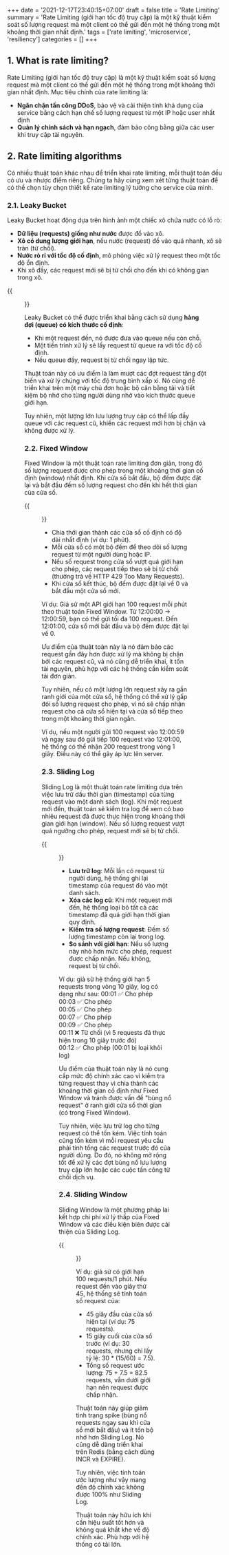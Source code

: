 +++
date = '2021-12-17T23:40:15+07:00'
draft = false
title = 'Rate Limiting'
summary = 'Rate Limiting (giới hạn tốc độ truy cập) là một kỹ thuật kiểm soát số lượng request mà một client có thể gửi đến một hệ thống trong một khoảng thời gian nhất định.'
tags = ['rate limiting', 'microservice', 'resiliency']
categories = []
+++

## 1. What is rate limiting?

Rate Limiting (giới hạn tốc độ truy cập) là một kỹ thuật kiểm soát số lượng request mà một client có thể gửi đến một hệ thống trong một khoảng thời gian nhất định. Mục tiêu chính của rate limiting là:
- **Ngăn chặn tấn công DDoS**, bảo vệ và cải thiện tính khả dụng của service bằng cách hạn chế số lượng request từ một IP hoặc user nhất định
- **Quản lý chính sách và hạn ngạch**, đảm bảo công bằng giữa các user khi truy cập tài nguyên.

## 2. Rate limiting algorithms
Có nhiều thuật toán khác nhau để triển khai rate limiting, mỗi thuật toán đều có ưu và nhược điểm riêng. Chúng ta hãy cùng xem xét từng thuật toán để có thể chọn tùy chọn thiết kế rate limiting lý tưởng cho service của mình.
### 2.1. Leaky Bucket
Leaky Bucket hoạt động dựa trên hình ảnh một chiếc xô chứa nước có lỗ rò:
- **Dữ liệu (requests) giống như nước** được đổ vào xô.
- **Xô có dung lượng giới hạn**, nếu nước (request) đổ vào quá nhanh, xô sẽ tràn (từ chối).
- **Nước rò rỉ với tốc độ cố định**, mô phỏng việc xử lý request theo một tốc độ ổn định.
- Khi xô đầy, các request mới sẽ bị từ chối cho đến khi có không gian trong xô.

{{<figure src="leaky-bucket.avif" width="500px" class="center">}}

Leaky Bucket có thể được triển khai bằng cách sử dụng **hàng đợi (queue) có kích thước cố định**:
- Khi một request đến, nó được đưa vào queue nếu còn chỗ.
- Một tiến trình xử lý sẽ lấy request từ queue ra với tốc độ cố định.
- Nếu queue đầy, request bị từ chối ngay lập tức.

Thuật toán này có ưu điểm là làm mượt các đợt request tăng đột biến và xử lý chúng với tốc độ trung bình xấp xỉ. Nó cũng dễ triển khai trên một máy chủ đơn hoặc bộ cân bằng tải và tiết kiệm bộ nhớ cho từng người dùng nhờ vào kích thước queue giới hạn.

Tuy nhiên, một lượng lớn lưu lượng truy cập có thể lấp đầy queue với các request cũ, khiến các request mới hơn bị chặn và không được xử lý.

### 2.2. Fixed Window
Fixed Window là một thuật toán rate limiting đơn giản, trong đó số lượng request được cho phép trong một khoảng thời gian cố định (window) nhất định. Khi cửa sổ bắt đầu, bộ đếm được đặt lại và bắt đầu đếm số lượng request cho đến khi hết thời gian của cửa sổ.

{{<figure src="fixed-window.avif" width="300px" class="center">}}

- Chia thời gian thành các cửa sổ cố định có độ dài nhất định (ví dụ: 1 phút).
- Mỗi cửa sổ có một bộ đếm để theo dõi số lượng request từ một người dùng hoặc IP.
- Nếu số request trong cửa sổ vượt quá giới hạn cho phép, các request tiếp theo sẽ bị từ chối (thường trả về HTTP 429 Too Many Requests).
- Khi cửa sổ kết thúc, bộ đếm được đặt lại về 0 và bắt đầu một cửa sổ mới.

Ví dụ: Giả sử một API giới hạn 100 request mỗi phút theo thuật toán Fixed Window. Từ 12:00:00 → 12:00:59, bạn có thể gửi tối đa 100 request. Đến 12:01:00, cửa sổ mới bắt đầu và bộ đếm được đặt lại về 0.

Ưu điểm của thuật toán này là nó đảm bảo các request gần đây hơn được xử lý mà không bị chặn bởi các request cũ, và nó cũng dễ triển khai, ít tốn tài nguyên, phù hợp với các hệ thống cần kiểm soát tải đơn giản.

Tuy nhiên, nếu có một lượng lớn request xảy ra gần ranh giới của một cửa sổ, hệ thống có thể xử lý gấp đôi số lượng request cho phép, vì nó sẽ chấp nhận request cho cả cửa sổ hiện tại và cửa sổ tiếp theo trong một khoảng thời gian ngắn.

Ví dụ, nếu một người gửi 100 request vào 12:00:59 và ngay sau đó gửi tiếp 100 request vào 12:01:00, hệ thống có thể nhận 200 request trong vòng 1 giây. Điều này có thể gây áp lực lên server.

### 2.3. Sliding Log
Sliding Log là một thuật toán rate limiting dựa trên việc lưu trữ dấu thời gian (timestamp) của từng request vào một danh sách (log). Khi một request mới đến, thuật toán sẽ kiểm tra log để xem có bao nhiêu request đã được thực hiện trong khoảng thời gian giới hạn (window). Nếu số lượng request vượt quá ngưỡng cho phép, request mới sẽ bị từ chối.

{{<figure src="sliding-log.avif" width="300px" class="center">}}

- **Lưu trữ log**: Mỗi lần có request từ người dùng, hệ thống ghi lại timestamp của request đó vào một danh sách.
- **Xóa các log cũ**: Khi một request mới đến, hệ thống loại bỏ tất cả các timestamp đã quá giới hạn thời gian quy định.
- **Kiểm tra số lượng request**: Đếm số lượng timestamp còn lại trong log.
- **So sánh với giới hạn**: Nếu số lượng này nhỏ hơn mức cho phép, request được chấp nhận. Nếu không, request bị từ chối.

Ví dụ: giả sử hệ thống giới hạn 5 requests trong vòng 10 giây, log có dạng như sau:
00:01	✅ Cho phép  
00:03	✅ Cho phép  
00:05	✅ Cho phép  
00:07	✅ Cho phép  
00:09	✅ Cho phép  
00:11	❌ Từ chối (vì 5 requests đã thực hiện trong 10 giây trước đó)  
00:12	✅ Cho phép (00:01 bị loại khỏi log)

Ưu điểm của thuật toán này là nó cung cấp mức độ chính xác cao vì kiểm tra từng request thay vì chia thành các khoảng thời gian cố định như Fixed Window và tránh được vấn đề "bùng nổ request" ở ranh giới cửa sổ thời gian (có trong Fixed Window).

Tuy nhiên, việc lưu trữ log cho từng request có thể tốn kém. Việc tính toán cũng tốn kém vì mỗi request yêu cầu phải tính tổng các request trước đó của người dùng. Do đó, nó không mở rộng tốt để xử lý các đợt bùng nổ lưu lượng truy cập lớn hoặc các cuộc tấn công từ chối dịch vụ.

### 2.4. Sliding Window
Sliding Window là một phương pháp lai kết hợp chi phí xử lý thấp của Fixed Window và các điều kiện biên được cải thiện của Sliding Log.

{{<figure src="sliding-window.avif" width="300px" class="center">}}

Ví dụ: giả sử có giới hạn 100 requests/1 phút. Nếu request đến vào giây thứ 45, hệ thống sẽ tính toán số request của:
- 45 giây đầu của cửa sổ hiện tại (ví dụ: 75 requests).  
- 15 giây cuối của cửa sổ trước (ví dụ: 30 requests, nhưng chỉ lấy tỷ lệ: 30 * (15/60) = 7.5).  
- Tổng số request ước lượng: 75 + 7.5 = 82.5 requests, vẫn dưới giới hạn nên request được chấp nhận.

Thuật toán này giúp giảm tình trạng spike (bùng nổ requests ngay sau khi cửa sổ mới bắt đầu) và ít tốn bộ nhớ hơn Sliding Log. Nó cũng dễ dàng triển khai trên Redis (bằng cách dùng INCR và EXPIRE).

Tuy nhiên, việc tính toán ước lượng như vậy mang đến độ chính xác không được 100% như Sliding Log.

Thuật toán này hữu ích khi cần hiệu suất tốt hơn và không quá khắt khe về độ chính xác. Phù hợp với hệ thống có tải lớn.

